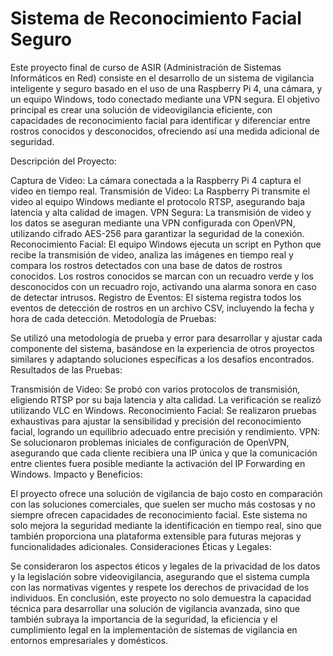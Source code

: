 # Sistema de Reconocimiento Facial Seguro 

Este proyecto final de curso de ASIR (Administración de Sistemas Informáticos en Red) consiste en el desarrollo de un sistema de vigilancia inteligente y seguro basado en el uso de una Raspberry Pi 4, una cámara, y un equipo Windows, todo conectado mediante una VPN segura. El objetivo principal es crear una solución de videovigilancia eficiente, con capacidades de reconocimiento facial para identificar y diferenciar entre rostros conocidos y desconocidos, ofreciendo así una medida adicional de seguridad.

Descripción del Proyecto:

Captura de Video: La cámara conectada a la Raspberry Pi 4 captura el video en tiempo real.
Transmisión de Video: La Raspberry Pi transmite el video al equipo Windows mediante el protocolo RTSP, asegurando baja latencia y alta calidad de imagen.
VPN Segura: La transmisión de video y los datos se aseguran mediante una VPN configurada con OpenVPN, utilizando cifrado AES-256 para garantizar la seguridad de la conexión.
Reconocimiento Facial: El equipo Windows ejecuta un script en Python que recibe la transmisión de video, analiza las imágenes en tiempo real y compara los rostros detectados con una base de datos de rostros conocidos. Los rostros conocidos se marcan con un recuadro verde y los desconocidos con un recuadro rojo, activando una alarma sonora en caso de detectar intrusos.
Registro de Eventos: El sistema registra todos los eventos de detección de rostros en un archivo CSV, incluyendo la fecha y hora de cada detección.
Metodología de Pruebas:

Se utilizó una metodología de prueba y error para desarrollar y ajustar cada componente del sistema, basándose en la experiencia de otros proyectos similares y adaptando soluciones específicas a los desafíos encontrados.
Resultados de las Pruebas:

Transmisión de Video: Se probó con varios protocolos de transmisión, eligiendo RTSP por su baja latencia y alta calidad. La verificación se realizó utilizando VLC en Windows.
Reconocimiento Facial: Se realizaron pruebas exhaustivas para ajustar la sensibilidad y precisión del reconocimiento facial, logrando un equilibrio adecuado entre precisión y rendimiento.
VPN: Se solucionaron problemas iniciales de configuración de OpenVPN, asegurando que cada cliente recibiera una IP única y que la comunicación entre clientes fuera posible mediante la activación del IP Forwarding en Windows.
Impacto y Beneficios:

El proyecto ofrece una solución de vigilancia de bajo costo en comparación con las soluciones comerciales, que suelen ser mucho más costosas y no siempre ofrecen capacidades de reconocimiento facial. Este sistema no solo mejora la seguridad mediante la identificación en tiempo real, sino que también proporciona una plataforma extensible para futuras mejoras y funcionalidades adicionales.
Consideraciones Éticas y Legales:

Se consideraron los aspectos éticos y legales de la privacidad de los datos y la legislación sobre videovigilancia, asegurando que el sistema cumpla con las normativas vigentes y respete los derechos de privacidad de los individuos.
En conclusión, este proyecto no solo demuestra la capacidad técnica para desarrollar una solución de vigilancia avanzada, sino que también subraya la importancia de la seguridad, la eficiencia y el cumplimiento legal en la implementación de sistemas de vigilancia en entornos empresariales y domésticos.
